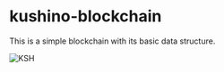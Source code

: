 # kushino-blockchain
This is a simple blockchain with its basic data structure.





![KSH](https://user-images.githubusercontent.com/76831425/158018582-930ff715-5c5d-445a-b8a6-67a0d4c0d738.png)
